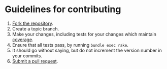 # Guidelines for contributing

1. [Fork the repository](https://help.github.com/articles/fork-a-repo).
2. Create a topic branch.
3. Make your changes, including tests for your changes which maintain [coverage](https://coveralls.io/r/campaignmonitor/createsend-ruby).
4. Ensure that all tests pass, by running `bundle exec rake`.
5. It should go without saying, but do not increment the version number in your commits.
6. [Submit a pull request](https://help.github.com/articles/using-pull-requests).

